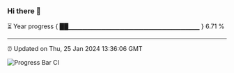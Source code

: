 ### Hi there 👋

⏳ Year progress { ██▁▁▁▁▁▁▁▁▁▁▁▁▁▁▁▁▁▁▁▁▁▁▁▁▁▁▁▁ } 6.71 %

---

⏰ Updated on Thu, 25 Jan 2024 13:36:06 GMT

![Progress Bar CI](https://github.com/IshwaranRudhara/GIT-ACTION/workflows/Progress%20Bar%20CI/badge.svg)
